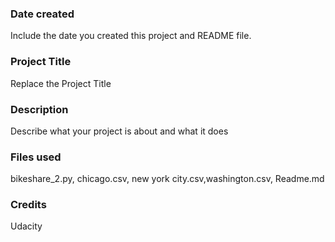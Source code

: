 ### Date created
Include the date you created this project and README file.

### Project Title
Replace the Project Title

### Description
Describe what your project is about and what it does

### Files used
bikeshare_2.py, chicago.csv, new york city.csv,washington.csv, Readme.md

### Credits
Udacity
